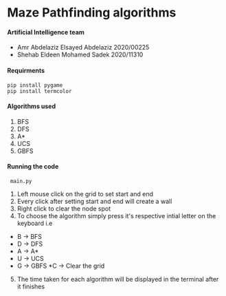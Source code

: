 # Maze Pathfinding algorithms

#### Artificial Intelligence team 

* Amr Abdelaziz Elsayed Abdelaziz 2020/00225
* Shehab Eldeen Mohamed Sadek 2020/11310

#### Requirments

```
pip install pygame
pip install termcolor
```

#### Algorithms used

1. BFS
2. DFS
3. A*
4. UCS
5. GBFS

#### Running the code

``` main.py```

1. Left mouse click on the grid to set start and end
2. Every click after setting start and end will create a wall
3. Right click to clear the node spot
4. To choose the algorithm simply press it's respective intial letter on the keyboard
i.e
* B -> BFS
* D -> DFS
* A -> A*
* U -> UCS
* G -> GBFS
*C -> Clear the grid
5. The time taken for each algorithm will be displayed in the terminal after it finishes